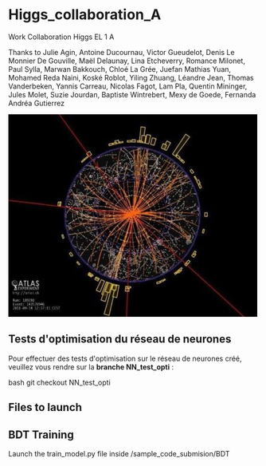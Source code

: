 # Higgs_collaboration_A
Work Collaboration Higgs EL 1 A<br>

Thanks to Julie Agin, Antoine Ducournau, Victor Gueudelot,
Denis Le Monnier De Gouville, Maël Delaunay, Lina
Etcheverry, Romance Milonet, Paul Sylla, Marwan
Bakkouch, Chloé La Grée, Juefan Mathias Yuan,
Mohamed Reda Naini, Koské Roblot, Yiling Zhuang,
Léandre Jean, Thomas Vanderbeken, Yannis Carreau,
Nicolas Fagot, Lam Pla, Quentin Mininger, Jules
Molet, Suzie Jourdan, Baptiste Wintrebert, Mexy de
Goede, Fernanda Andréa Gutierrez


![Higgs Bosons](image_presentation.jpg)


## Tests d'optimisation du réseau de neurones

Pour effectuer des tests d'optimisation sur le réseau de neurones créé, veuillez vous rendre sur la **branche NN_test_opti** :

bash
git checkout NN_test_opti


## Files to launch

## BDT Training

Launch the train_model.py file inside /sample_code_submision/BDT

